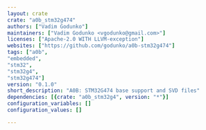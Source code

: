```yaml
---
layout: crate
crate: "a0b_stm32g474"
authors: ["Vadim Godunko"]
maintainers: ["Vadim Godunko <vgodunko@gmail.com>"]
licenses: ["Apache-2.0 WITH LLVM-exception"]
websites: ["https://github.com/godunko/a0b-stm32g474"]
tags: ["a0b",
"embedded",
"stm32",
"stm32g4",
"stm32g474"]
version: "0.1.0"
short_description: "A0B: STM32G474 base support and SVD files"
dependencies: [{crate: "a0b_stm32g4", version: "*"}]
configuration_variables: []
configuration_values: []

---
```



